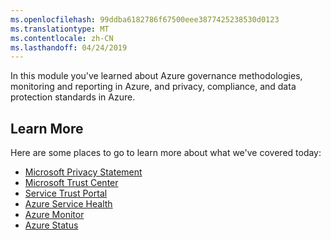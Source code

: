 ```yaml
---
ms.openlocfilehash: 99ddba6182786f67500eee3877425238530d0123
ms.translationtype: MT
ms.contentlocale: zh-CN
ms.lasthandoff: 04/24/2019
---
```

In this module you've learned about Azure governance methodologies, monitoring and reporting in Azure, and privacy, compliance, and data protection standards in Azure.

## <a name="learn-more"></a>Learn More

Here are some places to go to learn more about what we've covered today:
- [Microsoft Privacy Statement](https://privacy.microsoft.com/privacystatement)
- [Microsoft Trust Center](https://www.microsoft.com/trustcenter)
- [Service Trust Portal](https://aka.ms/STP)
- [Azure Service Health](https://azure.microsoft.com/features/service-health/)
- [Azure Monitor](https://azure.microsoft.com/services/monitor/)
- [Azure Status](https://azure.microsoft.com/status/)
